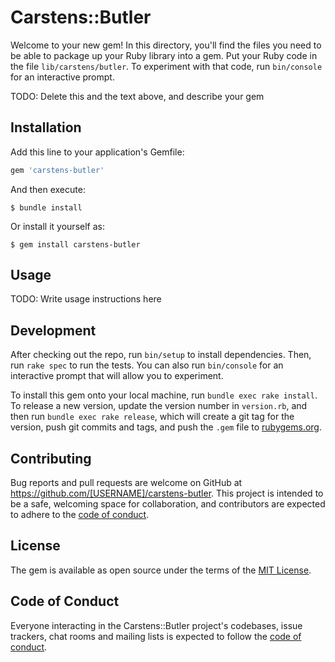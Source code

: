 # Carstens::Butler

Welcome to your new gem! In this directory, you'll find the files you need to be able to package up your Ruby library into a gem. Put your Ruby code in the file `lib/carstens/butler`. To experiment with that code, run `bin/console` for an interactive prompt.

TODO: Delete this and the text above, and describe your gem

## Installation

Add this line to your application's Gemfile:

```ruby
gem 'carstens-butler'
```

And then execute:

    $ bundle install

Or install it yourself as:

    $ gem install carstens-butler

## Usage

TODO: Write usage instructions here

## Development

After checking out the repo, run `bin/setup` to install dependencies. Then, run `rake spec` to run the tests. You can also run `bin/console` for an interactive prompt that will allow you to experiment.

To install this gem onto your local machine, run `bundle exec rake install`. To release a new version, update the version number in `version.rb`, and then run `bundle exec rake release`, which will create a git tag for the version, push git commits and tags, and push the `.gem` file to [rubygems.org](https://rubygems.org).

## Contributing

Bug reports and pull requests are welcome on GitHub at https://github.com/[USERNAME]/carstens-butler. This project is intended to be a safe, welcoming space for collaboration, and contributors are expected to adhere to the [code of conduct](https://github.com/[USERNAME]/carstens-butler/blob/master/CODE_OF_CONDUCT.md).


## License

The gem is available as open source under the terms of the [MIT License](https://opensource.org/licenses/MIT).

## Code of Conduct

Everyone interacting in the Carstens::Butler project's codebases, issue trackers, chat rooms and mailing lists is expected to follow the [code of conduct](https://github.com/[USERNAME]/carstens-butler/blob/master/CODE_OF_CONDUCT.md).
